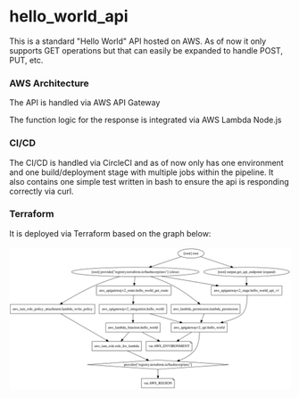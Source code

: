 # hello_world_api

This is a standard "Hello World" API hosted on AWS. As of now it only supports GET operations but that can easily be expanded to handle POST, PUT, etc.

### AWS Architecture

The API is handled via AWS API Gateway

The function logic for the response is integrated via AWS Lambda Node.js

### CI/CD

The CI/CD is handled via CircleCI and as of now only has one environment and one build/deployment stage with multiple jobs within the pipeline. It also contains one simple test written in bash to ensure the api is responding correctly via curl.

### Terraform

It is deployed via Terraform based on the graph below:
<br/><br/>
![Graph](./images/graphviz.svg)
